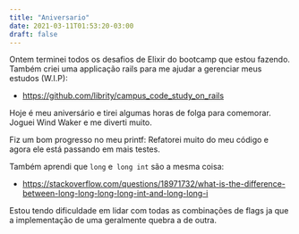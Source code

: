 ```yaml
---
title: "Aniversario"
date: 2021-03-11T01:53:20-03:00
draft: false
---
```


Ontem terminei todos os desafios de Elixir do bootcamp que estou fazendo.
Também criei uma applicação rails para me ajudar a gerenciar meus
estudos (W.I.P):

- https://github.com/librity/campus_code_study_on_rails

Hoje é meu aniversário e tirei algumas horas de folga para comemorar.
Joguei Wind Waker e me diverti muito.

Fiz um bom progresso no meu printf:
Refatorei muito do meu código e agora ele está passando em mais testes.

Também aprendi que `long` e` long int` são a mesma coisa:

- https://stackoverflow.com/questions/18971732/what-is-the-difference-between-long-long-long-long-int-and-long-long-i

Estou tendo dificuldade em lidar com todas as combinações de flags ja que a
implementação de uma geralmente quebra a de outra.
